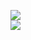[![](https://img.shields.io/badge/Made%20With-Github%20Spray-lightgrey.svg?style=for-the-badge&logo=github)](https://github.com/Annihil/github-spray#5019)  
[![](https://i.imgur.com/2DrTn0Z.gif)](https://github.com/Annihil/github-spray)